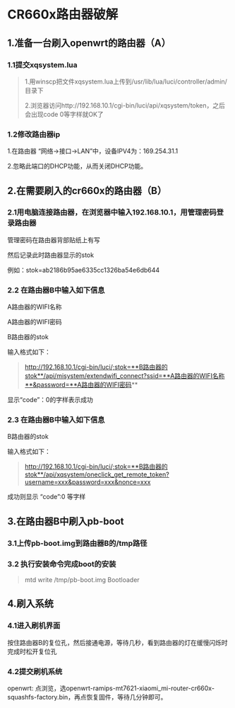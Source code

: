 # CR660x路由器破解

## 1.准备一台刷入openwrt的路由器（A）

### 1.1提交xqsystem.lua

> 1.用winscp把文件xqsystem.lua上传到/usr/lib/lua/luci/controller/admin/目录下 
>
> 2.浏览器访问http://192.168.10.1/cgi-bin/luci/api/xqsystem/token，之后会出现code 0等字样就OK了 

### 1.2修改路由器ip

1.在路由器 “网络->接口->LAN”中，设备IPV4为：169.254.31.1

2.忽略此端口的DHCP功能，从而关闭DHCP功能。

## 2.在需要刷入的cr660x的路由器（B）

### 2.1用电脑连接路由器，在浏览器中输入192.168.10.1，用管理密码登录路由器

管理密码在路由器背部贴纸上有写

然后记录此时路由器显示的stok

例如：stok=ab2186b95ae6335cc1326ba54e6db644

### 2.2 在路由器B中输入如下信息

A路由器的WIFI名称

A路由器的WIFI密码

B路由器的stok

输入格式如下：

> http://192.168.10.1/cgi-bin/luci/;stok=**B路由器的stok**/api/misystem/extendwifi_connect?ssid=**A路由器的WIFI名称**&password=**A路由器的WIFI密码**

显示“code”：0的字样表示成功

### 2.3 在路由器B中输入如下信息

B路由器的stok

输入格式如下：

> http://192.168.10.1/cgi-bin/luci/;stok=**B路由器的stok**/api/xqsystem/oneclick_get_remote_token?username=xxx&password=xxx&nonce=xxx

成功则显示 “code”:0 等字样

## 3.在路由器B中刷入pb-boot

### 3.1上传pb-boot.img到路由器B的/tmp路径

### 3.2 执行安装命令完成boot的安装

> mtd write /tmp/pb-boot.img Bootloader

## 4.刷入系统

### 4.1进入刷机界面

按住路由器B的复位孔，然后接通电源，等待几秒，看到路由器的灯在缓慢闪烁时完成时松开复位孔

### 4.2提交刷机系统

openwrt: 点浏览，选openwrt-ramips-mt7621-xiaomi_mi-router-cr660x-squashfs-factory.bin，再点恢复固件，等待几分钟即可。